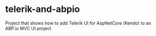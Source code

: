 # telerik-and-abpio
 Project that shows how to add Telerik UI for AspNetCore (Kendo) to an ABP.io MVC UI project
